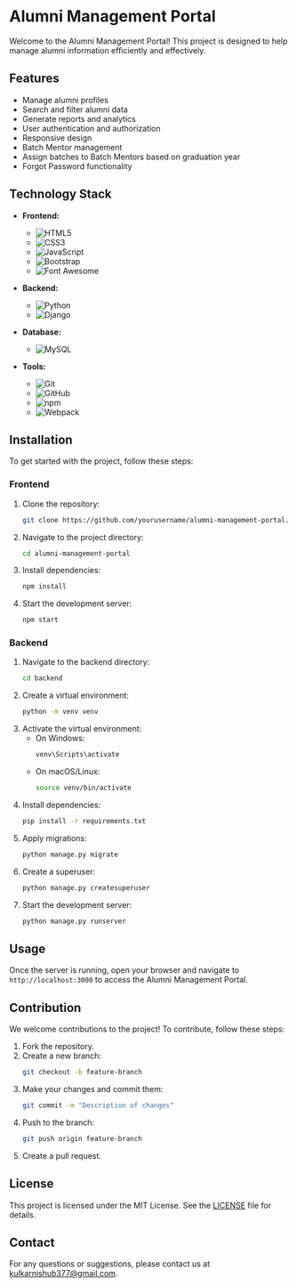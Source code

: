 # Alumni Management Portal

Welcome to the Alumni Management Portal! This project is designed to help manage alumni information efficiently and effectively.

## Features

- Manage alumni profiles
- Search and filter alumni data
- Generate reports and analytics
- User authentication and authorization
- Responsive design
- Batch Mentor management
- Assign batches to Batch Mentors based on graduation year
- Forgot Password functionality

## Technology Stack

- **Frontend:**
  - ![HTML5](https://img.shields.io/badge/HTML5-E34F26?style=flat&logo=html5&logoColor=white)
  - ![CSS3](https://img.shields.io/badge/CSS3-1572B6?style=flat&logo=css3&logoColor=white)
  - ![JavaScript](https://img.shields.io/badge/JavaScript-F7DF1E?style=flat&logo=javascript&logoColor=black)
  - ![Bootstrap](https://img.shields.io/badge/Bootstrap-563D7C?style=flat&logo=bootstrap&logoColor=white)
  - ![Font Awesome](https://img.shields.io/badge/Font%20Awesome-339AF0?style=flat&logo=font-awesome&logoColor=white)

- **Backend:**
  - ![Python](https://img.shields.io/badge/Python-3776AB?style=flat&logo=python&logoColor=white)
  - ![Django](https://img.shields.io/badge/Django-092E20?style=flat&logo=django&logoColor=white)

- **Database:**
  - ![MySQL](https://img.shields.io/badge/MySQL-4479A1?style=flat&logo=mysql&logoColor=white)

- **Tools:**
  - ![Git](https://img.shields.io/badge/Git-F05032?style=flat&logo=git&logoColor=white)
  - ![GitHub](https://img.shields.io/badge/GitHub-181717?style=flat&logo=github&logoColor=white)
  - ![npm](https://img.shields.io/badge/npm-CB3837?style=flat&logo=npm&logoColor=white)
  - ![Webpack](https://img.shields.io/badge/Webpack-8DD6F9?style=flat&logo=webpack&logoColor=black)

## Installation

To get started with the project, follow these steps:

### Frontend

1. Clone the repository:
    ```bash
    git clone https://github.com/yourusername/alumni-management-portal.git
    ```
2. Navigate to the project directory:
    ```bash
    cd alumni-management-portal
    ```
3. Install dependencies:
    ```bash
    npm install
    ```
4. Start the development server:
    ```bash
    npm start
    ```

### Backend

1. Navigate to the backend directory:
    ```bash
    cd backend
    ```
2. Create a virtual environment:
    ```bash
    python -m venv venv
    ```
3. Activate the virtual environment:
    - On Windows:
        ```bash
        venv\Scripts\activate
        ```
    - On macOS/Linux:
        ```bash
        source venv/bin/activate
        ```
4. Install dependencies:
    ```bash
    pip install -r requirements.txt
    ```
5. Apply migrations:
    ```bash
    python manage.py migrate
    ```
6. Create a superuser:
    ```bash
    python manage.py createsuperuser
    ```
7. Start the development server:
    ```bash
    python manage.py runserver
    ```

## Usage

Once the server is running, open your browser and navigate to `http://localhost:3000` to access the Alumni Management Portal.

## Contribution

We welcome contributions to the project! To contribute, follow these steps:

1. Fork the repository.
2. Create a new branch:
    ```bash
    git checkout -b feature-branch
    ```
3. Make your changes and commit them:
    ```bash
    git commit -m "Description of changes"
    ```
4. Push to the branch:
    ```bash
    git push origin feature-branch
    ```
5. Create a pull request.

## License

This project is licensed under the MIT License. See the [LICENSE](LICENSE) file for details.

## Contact

For any questions or suggestions, please contact us at [kulkarnishub377@gmail.com](mailto:kulkarnishub377@gmail.com).
